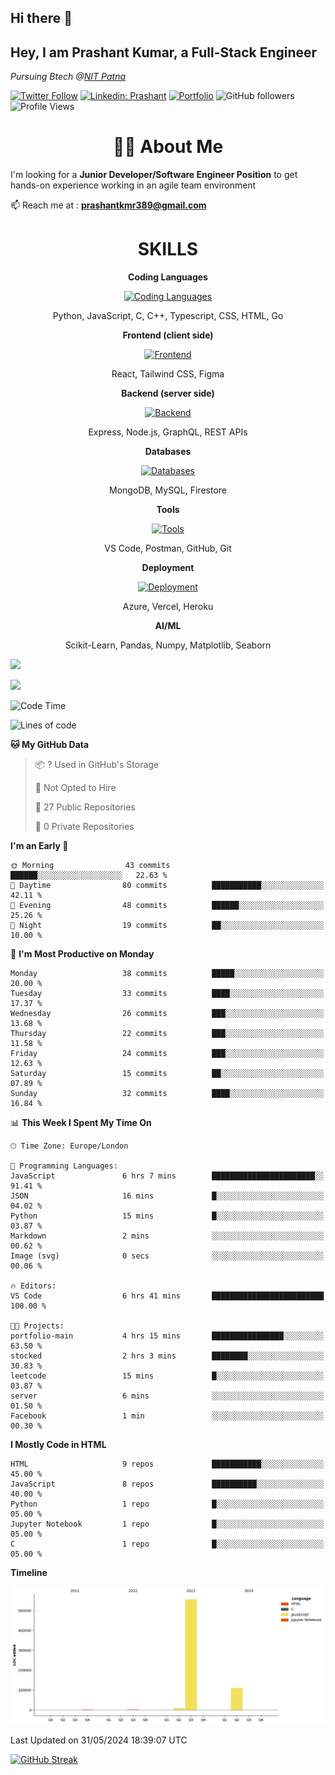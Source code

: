 ## Hi there 👋

<!--
**Prashantkmr389/prashantkmr389** is a ✨ _special_ ✨ repository because its `README.md` (this file) appears on your GitHub profile.

Here are some ideas to get you started:

- 🔭 I’m currently working on ...
- 🌱 I’m currently learning ...
- 👯 I’m looking to collaborate on ...
- 🤔 I’m looking for help with ...
- 💬 Ask me about ...
- 📫 How to reach me: ...
- 😄 Pronouns: ...
- ⚡ Fun fact: ...
-->
<h2>Hey, I am Prashant Kumar, a Full-Stack Engineer</h2>
<p><em>Pursuing Btech @<a href="https://nitp.ac.in/">NIT Patna
</em></p>

[![Twitter Follow](https://img.shields.io/twitter/follow/desikiteretsu_?label=prashantkmr389)](https://x.com/prashantkmr389)
[![Linkedin: Prashant](https://img.shields.io/badge/-prashantkmr389-blue?style=flat-square&logo=Linkedin&logoColor=white&link=https://www.linkedin.com/in/prashantkmr389/)](https://www.linkedin.com/in/prashantkmr389/)
[![Portfolio](https://img.shields.io/badge/-Prashant-red/?label=Portfolio)](https://prashantkmr389-portfolio.vercel.app/)
![GitHub followers](https://img.shields.io/github/followers/prashantkmr389?label=Follow&style=social)
![Profile Views](https://komarev.com/ghpvc/?username=prashantkmr389&color=brightgreen&base=1600)

<h1 align="center"> 🧑‍💻 About Me</h1>
 
 I'm looking for a **Junior Developer/Software Engineer Position** to get hands-on experience working in an agile team environment

📫 Reach me at : **prashantkmr389@gmail.com**

<h1 align="center">SKILLS</h1>

<p align="center"><strong>Coding Languages</strong></p>
<p align="center">
  <a href="https://skillicons.dev/icons?i=python,javascript,c,cpp,typescript,css,html,gol&theme=dark">
    <img src="https://skillicons.dev/icons?i=python,javascript,c,cpp,typescript,css,html,go&theme=dark" alt="Coding Languages">
  </a>
</p>
<p align="center">Python, JavaScript, C, C++, Typescript, CSS, HTML, Go</p>

<p align="center"><strong>Frontend (client side)</strong></p>
<p align="center">
  <a href="https://skillicons.dev/icons?i=react,tailwind,figma&theme=dark">
    <img src="https://skillicons.dev/icons?i=react,tailwind,figma&theme=dark" alt="Frontend">
  </a>
</p>
<p align="center">React, Tailwind CSS, Figma</p>

<p align="center"><strong>Backend (server side)</strong></p>
<p align="center">
  <a href="https://skillicons.dev/icons?i=express,nodejs&theme=dark">
    <img src="https://skillicons.dev/icons?i=express,nodejs&theme=dark" alt="Backend">
  </a>
</p>
<p align="center">Express, Node.js, GraphQL, REST APIs</p>

<p align="center"><strong>Databases</strong></p>
<p align="center">
  <a href="https://skillicons.dev/icons?i=mongodb,mysql,firebase&theme=dark">
    <img src="https://skillicons.dev/icons?i=mongodb,mysql,firebase&theme=dark" alt="Databases">
  </a>
</p>
<p align="center">MongoDB, MySQL, Firestore</p>

<p align="center"><strong>Tools</strong></p>
<p align="center">
  <a href="https://skillicons.dev/icons?i=vscode,postman,github,git&theme=dark">
    <img src="https://skillicons.dev/icons?i=vscode,postman,github,git&theme=dark" alt="Tools">
  </a>
</p>
<p align="center">VS Code, Postman, GitHub, Git</p>

<p align="center"><strong>Deployment</strong></p>
<p align="center">
  <a href="https://skillicons.dev/icons?i=azure,vercel,heroku&theme=dark">
    <img src="https://skillicons.dev/icons?i=azure,vercel,heroku&theme=dark" alt="Deployment">
  </a>
</p>
<p align="center">Azure, Vercel, Heroku</p>

<p align="center"><strong>AI/ML</strong></p>
<p align="center">Scikit-Learn, Pandas, Numpy, Matplotlib, Seaborn</p>



![](http://github-profile-summary-cards.vercel.app/api/cards/profile-details?username=prashantkmr389&theme=aura_dark)

<div display="flex">

![](http://github-profile-summary-cards.vercel.app/api/cards/stats?username=prashantkmr389&theme=aura_dark)


<div>


<!--START_SECTION:waka-->
![Code Time](http://img.shields.io/badge/Code%20Time-7%20hrs%2049%20mins-blue)

![Lines of code](https://img.shields.io/badge/From%20Hello%20World%20I%27ve%20Written-675.1%20thousand%20lines%20of%20code-blue)

**🐱 My GitHub Data** 

> 📦 ? Used in GitHub's Storage 
 > 
> 🚫 Not Opted to Hire
 > 
> 📜 27 Public Repositories 
 > 
> 🔑 0 Private Repositories 
 > 
**I'm an Early 🐤** 

```text
🌞 Morning                43 commits          ██████░░░░░░░░░░░░░░░░░░░   22.63 % 
🌆 Daytime                80 commits          ███████████░░░░░░░░░░░░░░   42.11 % 
🌃 Evening                48 commits          ██████░░░░░░░░░░░░░░░░░░░   25.26 % 
🌙 Night                  19 commits          ██░░░░░░░░░░░░░░░░░░░░░░░   10.00 % 
```
📅 **I'm Most Productive on Monday** 

```text
Monday                   38 commits          █████░░░░░░░░░░░░░░░░░░░░   20.00 % 
Tuesday                  33 commits          ████░░░░░░░░░░░░░░░░░░░░░   17.37 % 
Wednesday                26 commits          ███░░░░░░░░░░░░░░░░░░░░░░   13.68 % 
Thursday                 22 commits          ███░░░░░░░░░░░░░░░░░░░░░░   11.58 % 
Friday                   24 commits          ███░░░░░░░░░░░░░░░░░░░░░░   12.63 % 
Saturday                 15 commits          ██░░░░░░░░░░░░░░░░░░░░░░░   07.89 % 
Sunday                   32 commits          ████░░░░░░░░░░░░░░░░░░░░░   16.84 % 
```


📊 **This Week I Spent My Time On** 

```text
🕑︎ Time Zone: Europe/London

💬 Programming Languages: 
JavaScript               6 hrs 7 mins        ███████████████████████░░   91.41 % 
JSON                     16 mins             █░░░░░░░░░░░░░░░░░░░░░░░░   04.02 % 
Python                   15 mins             █░░░░░░░░░░░░░░░░░░░░░░░░   03.87 % 
Markdown                 2 mins              ░░░░░░░░░░░░░░░░░░░░░░░░░   00.62 % 
Image (svg)              0 secs              ░░░░░░░░░░░░░░░░░░░░░░░░░   00.06 % 

🔥 Editors: 
VS Code                  6 hrs 41 mins       █████████████████████████   100.00 % 

🐱‍💻 Projects: 
portfolio-main           4 hrs 15 mins       ████████████████░░░░░░░░░   63.50 % 
stocked                  2 hrs 3 mins        ████████░░░░░░░░░░░░░░░░░   30.83 % 
leetcode                 15 mins             █░░░░░░░░░░░░░░░░░░░░░░░░   03.87 % 
server                   6 mins              ░░░░░░░░░░░░░░░░░░░░░░░░░   01.50 % 
Facebook                 1 min               ░░░░░░░░░░░░░░░░░░░░░░░░░   00.30 % 
```

**I Mostly Code in HTML** 

```text
HTML                     9 repos             ███████████░░░░░░░░░░░░░░   45.00 % 
JavaScript               8 repos             ██████████░░░░░░░░░░░░░░░   40.00 % 
Python                   1 repo              █░░░░░░░░░░░░░░░░░░░░░░░░   05.00 % 
Jupyter Notebook         1 repo              █░░░░░░░░░░░░░░░░░░░░░░░░   05.00 % 
C                        1 repo              █░░░░░░░░░░░░░░░░░░░░░░░░   05.00 % 
```



**Timeline**

![Lines of Code chart](https://raw.githubusercontent.com/Prashantkmr389/Prashantkmr389/main/assets/bar_graph.png)


 Last Updated on 31/05/2024 18:39:07 UTC
<!--END_SECTION:waka-->

[![GitHub Streak](https://streak-stats.demolab.com?user=prashantkmr389&theme=dark)](https://git.io/streak-stats)
